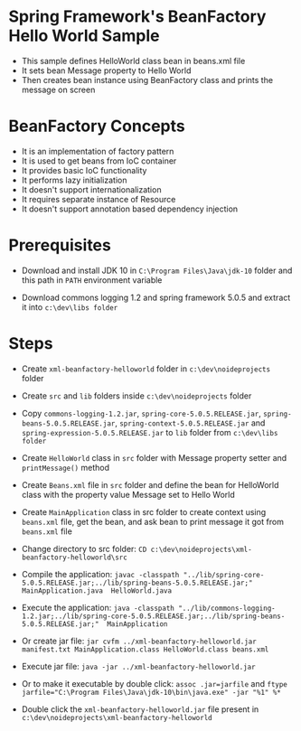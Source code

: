 # Spring Framework's BeanFactory Hello World Sample

- This sample defines HelloWorld class bean in beans.xml file
- It sets bean Message property to Hello World
- Then creates bean instance using BeanFactory class and prints the message on screen

# BeanFactory Concepts

- It is an implementation of factory pattern
- It is used to get beans from IoC container
- It provides basic IoC functionality
- It performs lazy initialization
- It doesn't support internationalization
- It requires separate instance of Resource
- It doesn't support annotation based dependency injection

# Prerequisites

- Download and install JDK 10 in `C:\Program Files\Java\jdk-10` folder and this path in `PATH` environment variable
	
- Download commons logging 1.2 and spring framework 5.0.5 and extract it into `c:\dev\libs folder`

# Steps

- Create `xml-beanfactory-helloworld` folder in `c:\dev\noideprojects` folder
	
- Create `src` and `lib` folders inside `c:\dev\noideprojects` folder
	
- Copy `commons-logging-1.2.jar`, `spring-core-5.0.5.RELEASE.jar`, `spring-beans-5.0.5.RELEASE.jar`, `spring-context-5.0.5.RELEASE.jar` and `spring-expression-5.0.5.RELEASE.jar` to `lib` folder from `c:\dev\libs folder`
	
- Create `HelloWorld` class in `src` folder with Message property setter and `printMessage()` method
	
- Create `Beans.xml` file in `src` folder and define the bean for HelloWorld class with the property value Message set to Hello World
	
- Create `MainApplication` class in src folder to create context using `beans.xml` file, get the bean, and ask bean to print message it got from `beans.xml` file
	
- Change directory to src folder: `CD c:\dev\noideprojects\xml-beanfactory-helloworld\src`
	
- Compile the application: `javac -classpath "../lib/spring-core-5.0.5.RELEASE.jar;../lib/spring-beans-5.0.5.RELEASE.jar;"  MainApplication.java  HelloWorld.java`
- Execute the application: `java -classpath "../lib/commons-logging-1.2.jar;../lib/spring-core-5.0.5.RELEASE.jar;../lib/spring-beans-5.0.5.RELEASE.jar;"  MainApplication`
	
- Or create jar file:  `jar cvfm ../xml-beanfactory-helloworld.jar manifest.txt MainApplication.class HelloWorld.class beans.xml`
	
- Execute jar file: `java -jar ../xml-beanfactory-helloworld.jar`
  
- Or to make it executable by double click: `assoc .jar=jarfile` and `ftype jarfile="C:\Program Files\Java\jdk-10\bin\java.exe" -jar "%1" %*`
- Double click the `xml-beanfactory-helloworld.jar` file present in `c:\dev\noideprojects\xml-beanfactory-helloworld`
